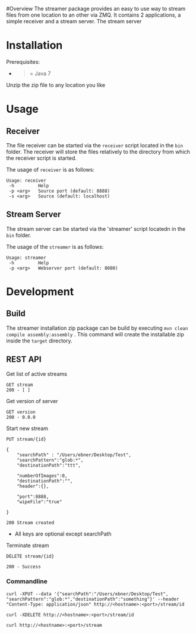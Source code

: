 #Overview
The streamer package provides an easy to use way to stream files from one location to an other via ZMQ.
It contains 2 applications, a simple receiver and a stream server. The stream server

# Installation
Prerequisites:
* >= Java 7

Unzip the zip file to any location you like

# Usage

## Receiver
The file receiver can be started via the `receiver` script located in the `bin` folder. The receiver will store the files relatively to 
the directory from which the receiver script is started.

The usage of `receiver` is as follows:

```
Usage: receiver
 -h         Help
 -p <arg>   Source port (default: 8888)
 -s <arg>   Source (default: localhost)
```

## Stream Server
The stream server can be started via the 'streamer' script locatedn in the `bin` folder.

The usage of the `streamer` is as follows:

```
Usage: streamer
 -h         Help
 -p <arg>   Webserver port (default: 8080)
```

# Development

## Build
The streamer installation zip package can be build by executing `mvn clean compile assembly:assembly` . 
This command will create the installable zip inside the `target` directory.

## REST API
Get list of active streams

```
GET stream
200 - [ ]
```

Get version of server

```
GET version
200 - 0.0.0
```

Start new stream

```
PUT stream/{id}

{
    "searchPath" : "/Users/ebner/Desktop/Test",
    "searchPattern":"glob:*",
    "destinationPath":"ttt",

    "numberOfImages":0,
    "destinationPath":"",
    "header":{},

    "port":8888,
    "wipeFile":"true"
    
}

200 Stream created
```
* All keys are optional except searchPath


Terminate stream

```
DELETE stream/{id}

200 - Success
```

### Commandline

```
curl -XPUT --data '{"searchPath":"/Users/ebner/Desktop/Test", "searchPattern":"glob:*","destinationPath":"something"}' --header "Content-Type: application/json" http://<hostname>:<port>/stream/id

curl -XDELETE http://<hostname>:<port>/stream/id

curl http://<hostname>:<port>/stream
```